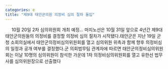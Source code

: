 ```yaml
---
categories: e
title: "제9대 태안군의원 의정비 심의 절차 돌입"
---
```

&nbsp;&nbsp;&nbsp;&nbsp; 10월 20일 2차 심의위원회 개최 예정&hellip; 마지노선은 10월 31일																						앞으로 4년간 제9대 태안군의원들의 의정비를 결정할 의정비 심의 절차가 시작됐다.태안군은 지난 19일 군청 소회의실에서 태안군의정비심의위원회를 열고 심의위원 위촉과 함께 향후 의정비심의 일정과 공개 여부를 결정했다.군 의회법무팀 관계자에 따르면 태안군의정비심의위원회는 이날 10명의 심의위원이 참석한 가운데 1차 의정비심의위원회를 열고 유한선 법무사를 심의위원장으로 선출했다